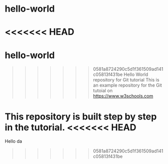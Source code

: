 # hello-world
<<<<<<< HEAD
=======
# hello-world
>>>>>>> 0581a8724290c5d1f361509ad141c05813f431be
Hello World repository for Git tutorial
This is an example repository for the Git tutoial on https://www.w3schools.com

This repository is built step by step in the tutorial.
<<<<<<< HEAD
=======
Hello da
>>>>>>> 0581a8724290c5d1f361509ad141c05813f431be
